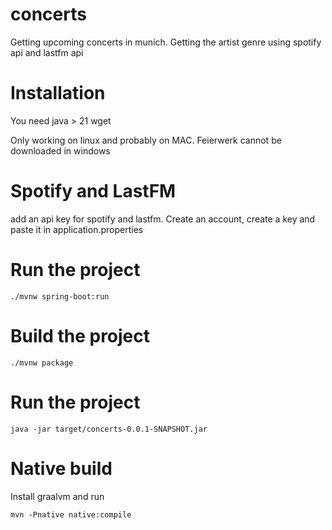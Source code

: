 # concerts

Getting upcoming concerts in munich. Getting the artist genre using spotify api and lastfm api 

# Installation

You need 
java > 21
wget

Only working on linux and probably on MAC. Feierwerk cannot be downloaded in windows

# Spotify and LastFM

add an api key for spotify and lastfm. Create an account, create a key and paste it in application.properties

# Run the project
```
./mvnw spring-boot:run 
```

# Build the project

```
./mvnw package
```

# Run the project

```
java -jar target/concerts-0.0.1-SNAPSHOT.jar
```

# Native build

Install graalvm and run
```
mvn -Pnative native:compile
```
